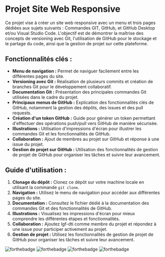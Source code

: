 # Projet Site Web Responsive

Ce projet vise à créer un site web responsive avec un menu et trois pages dédiées aux sujets suivants : Commandes GIT, GitHub, et GitHub Desktop et/ou Visual Studio Code. L'objectif est de démontrer la maîtrise des concepts de versioning avec Git, l'utilisation de GitHub pour le stockage et le partage du code, ainsi que la gestion de projet sur cette plateforme.

## Fonctionnalités clés :
- **Menu de navigation :** Permet de naviguer facilement entre les différentes pages du site.
- **Versioning avec Git :** Réalisation de plusieurs commits et création de branches Git pour le développement collaboratif.
- **Documentation Git :** Présentation des principales commandes Git utilisées dans le cadre du projet.
- **Principaux menus de GitHub :** Explication des fonctionnalités clés de GitHub, notamment la gestion des dépôts, des issues et des pull requests.
- **Création d'un token GitHub :** Guide pour générer un token permettant d'effectuer des opérations push/pull vers GitHub de manière sécurisée.
- **Illustrations :** Utilisation d'impressions d'écran pour illustrer les commandes Git et les fonctionnalités de GitHub.
- **Collaboration :** Ajout de membres au projet sur GitHub et réponse à une issue du projet.
- **Gestion de projet sur GitHub :** Utilisation des fonctionnalités de gestion de projet de GitHub pour organiser les tâches et suivre leur avancement.

## Guide d'utilisation :
1. **Clonage du dépôt :** Clonez ce dépôt sur votre machine locale en utilisant la commande `git clone`.
2. **Navigation :** Utilisez le menu de navigation pour accéder aux différentes pages du site.
3. **Documentation :** Consultez le fichier dédié à la documentation des commandes Git et des fonctionnalités de GitHub.
4. **Illustrations :** Visualisez les impressions d'écran pour mieux comprendre les différentes étapes et fonctionnalités.
5. **Collaboration :** Ajoutez lgf-dti comme membre du projet et répondez à une issue pour participer activement au projet.
6. **Gestion de projet :** Utilisez les fonctionnalités de gestion de projet de GitHub pour organiser les tâches et suivre leur avancement.

![forthebadge](https://forthebadge.com/images/badges/built-with-love.svg) ![forthebadge](https://forthebadge.com/images/badges/open-source.svg) ![forthebadge](https://forthebadge.com/images/badges/made-with-html.svg) ![forthebadge](https://forthebadge.com/images/badges/made-with-css.svg)
